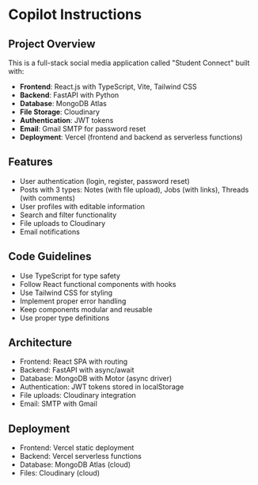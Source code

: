 # Copilot Instructions

<!-- Use this file to provide workspace-specific custom instructions to Copilot. For more details, visit https://code.visualstudio.com/docs/copilot/copilot-customization#_use-a-githubcopilotinstructionsmd-file -->

## Project Overview
This is a full-stack social media application called "Student Connect" built with:
- **Frontend**: React.js with TypeScript, Vite, Tailwind CSS
- **Backend**: FastAPI with Python
- **Database**: MongoDB Atlas
- **File Storage**: Cloudinary
- **Authentication**: JWT tokens
- **Email**: Gmail SMTP for password reset
- **Deployment**: Vercel (frontend and backend as serverless functions)

## Features
- User authentication (login, register, password reset)
- Posts with 3 types: Notes (with file upload), Jobs (with links), Threads (with comments)
- User profiles with editable information
- Search and filter functionality
- File uploads to Cloudinary
- Email notifications

## Code Guidelines
- Use TypeScript for type safety
- Follow React functional components with hooks
- Use Tailwind CSS for styling
- Implement proper error handling
- Keep components modular and reusable
- Use proper type definitions

## Architecture
- Frontend: React SPA with routing
- Backend: FastAPI with async/await
- Database: MongoDB with Motor (async driver)
- Authentication: JWT tokens stored in localStorage
- File uploads: Cloudinary integration
- Email: SMTP with Gmail

## Deployment
- Frontend: Vercel static deployment
- Backend: Vercel serverless functions
- Database: MongoDB Atlas (cloud)
- Files: Cloudinary (cloud)

